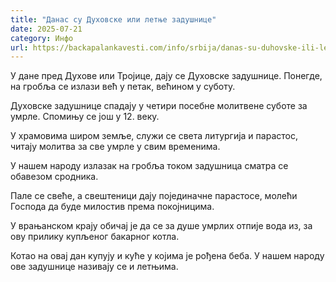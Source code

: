 ```yaml
---
title: "Данас су Духовске или летње задушнице"
date: 2025-07-21
category: Инфо
url: https://backapalankavesti.com/info/srbija/danas-su-duhovske-ili-letnje-zadusnice3/
---
```


У дане пред Духове или Тројице, дају се Духовске задушнице. Понегде, на гробља се излази већ у петак, већином у суботу.

Духовске задушнице спадају у четири посебне молитвене суботе за умрле. Спомињу се још у 12. веку.

У храмовима широм земље, служи се света литургија и парастос, читају молитва за све умрле у свим временима.

У нашем народу излазак на гробља током задушница сматра се обавезом сродника.

Пале се свеће, а свештеници дају појединачне парастосе, молећи Господа да буде милостив према покојницима.

У врањанском крају обичај је да се за душе умрлих отпије вода из, за ову прилику купљеног бакарног котла.

Котао на овај дан купују и куће у којима је рођена беба. У нашем народу ове задушнице називају се и летњима.
